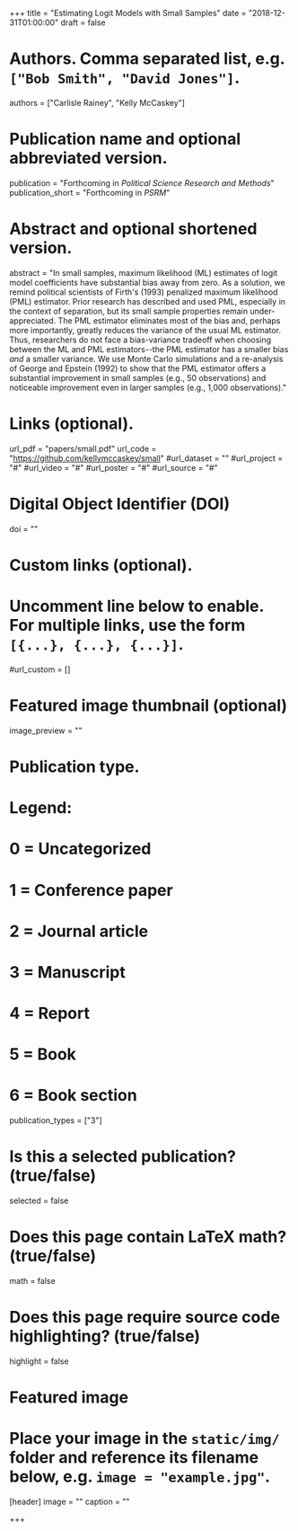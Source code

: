 +++
title = "Estimating Logit Models with Small Samples"
date = "2018-12-31T01:00:00"
draft = false

# Authors. Comma separated list, e.g. `["Bob Smith", "David Jones"]`.
authors = ["Carlisle Rainey", "Kelly McCaskey"]

# Publication name and optional abbreviated version.
publication = "Forthcoming in *Political Science Research and Methods*"
publication_short = "Forthcoming in *PSRM*"

# Abstract and optional shortened version.
abstract = "In small samples, maximum likelihood (ML) estimates of logit model coefficients have substantial bias away from zero. As a solution, we remind political scientists of Firth's (1993) penalized maximum likelihood (PML) estimator.  Prior research has described and used PML, especially in the context of separation, but its small sample properties remain under-appreciated. The PML estimator eliminates most of the bias and, perhaps more importantly, greatly reduces the variance of the usual ML estimator. Thus, researchers do not face a bias-variance tradeoff when choosing between the ML and PML estimators--the PML estimator has a smaller bias *and* a smaller variance. We use Monte Carlo simulations and a re-analysis of George and Epstein (1992) to show that the PML estimator offers a substantial improvement in small samples (e.g., 50 observations) and noticeable improvement even in larger samples (e.g., 1,000 observations)."

# Links (optional).
url_pdf = "papers/small.pdf"
url_code = "https://github.com/kellymccaskey/small"
#url_dataset = ""
#url_project = "#"
#url_video = "#"
#url_poster = "#"
#url_source = "#"

# Digital Object Identifier (DOI)
doi = ""

# Custom links (optional).
#   Uncomment line below to enable. For multiple links, use the form `[{...}, {...}, {...}]`.
#url_custom = []

# Featured image thumbnail (optional)
image_preview = ""

# Publication type.
# Legend:
# 0 = Uncategorized
# 1 = Conference paper
# 2 = Journal article
# 3 = Manuscript
# 4 = Report
# 5 = Book
# 6 = Book section
publication_types = ["3"]

# Is this a selected publication? (true/false)
selected = false

# Does this page contain LaTeX math? (true/false)
math = false

# Does this page require source code highlighting? (true/false)
highlight = false

# Featured image
# Place your image in the `static/img/` folder and reference its filename below, e.g. `image = "example.jpg"`.
[header]
image = ""
caption = ""

+++
